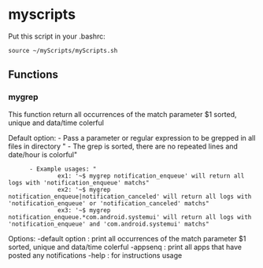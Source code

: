 # myscripts

Put this script in your .bashrc:
```
source ~/myScripts/myScripts.sh
```

## Functions

### mygrep

This function return all occurrences of the match parameter $1 sorted, unique and data/time colerful

Default option:
         - Pass a parameter or regular expression to be grepped in all files in directory "
         - The grep is sorted, there are no repeated lines and date/hour is colorful"

          - Example usages: "
                  ex1: '~$ mygrep notification_enqueue' will return all logs with 'notification_enqueue' matchs"
                  ex2: '~$ mygrep notification_enqueue|notification_canceled' will return all logs with 'notification_enqueue' or 'notification_canceled' matchs"
                  ex3: '~$ mygrep notification_enqueue.*com.android.systemui' will return all logs with 'notification_enqueue' and 'com.android.systemui' matchs"

Options:
    -default option : print all occurrences of the match parameter $1 sorted, unique and data/time colerful
    -appsenq : print all apps that have posted any notifications
    -help : for instructions usage

